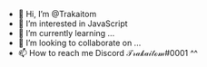 - 👋 Hi, I’m @Trakaitom
- 👀 I’m interested in JavaScript
- 🌱 I’m currently learning ...
- 💞️ I’m looking to collaborate on ...
- 📫 How to reach me Discord 𝒯𝓇𝒶𝓀𝒶𝒾𝓉ℴ𝓂#0001 ^^

<!---
Trakaitom is a ✨ special ✨ repository because its `README.md` (this file) appears on your GitHub profile.
You can click the Preview link to take a look at your changes.
--
